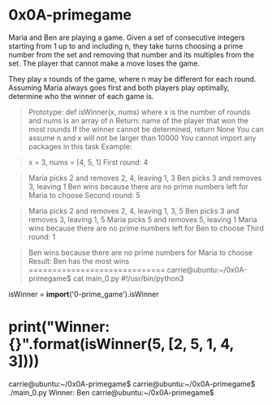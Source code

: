 0x0A-primegame
==============
Maria and Ben are playing a game. Given a set of consecutive integers starting from 1 up to and including n, they take turns choosing a prime number from the set and removing that number and its multiples from the set. The player that cannot make a move loses the game.

They play x rounds of the game, where n may be different for each round. Assuming Maria always goes first and both players play optimally, determine who the winner of each game is.

  > Prototype: def isWinner(x, nums)
  > where x is the number of rounds and nums is an array of n
  > Return: name of the player that won the most rounds
  > If the winner cannot be determined, return None
  > You can assume n and x will not be larger than 10000
  > You cannot import any packages in this task
Example:

  > x = 3, nums = [4, 5, 1]
First round: 4

  >Maria picks 2 and removes 2, 4, leaving 1, 3
  > Ben picks 3 and removes 3, leaving 1
  > Ben wins because there are no prime numbers left for Maria to choose
Second round: 5

  > Maria picks 2 and removes 2, 4, leaving 1, 3, 5
  > Ben picks 3 and removes 3, leaving 1, 5
  > Maria picks 5 and removes 5, leaving 1
  > Maria wins because there are no prime numbers left for Ben to choose
Third round: 1

  > Ben wins because there are no prime numbers for Maria to choose
Result: Ben has the most wins
=============================
carrie@ubuntu:~/0x0A-primegame$ cat main_0.py
#!/usr/bin/python3

isWinner = __import__('0-prime_game').isWinner


print("Winner: {}".format(isWinner(5, [2, 5, 1, 4, 3])))
===============================
carrie@ubuntu:~/0x0A-primegame$
carrie@ubuntu:~/0x0A-primegame$ ./main_0.py
Winner: Ben
carrie@ubuntu:~/0x0A-primegame$